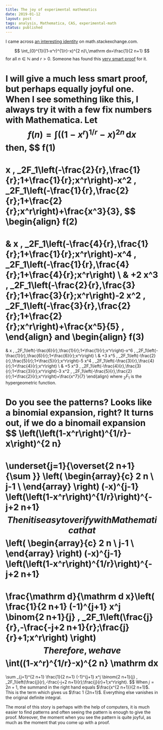 ```yaml
---
title: The joy of experimental mathematics
date: 2019-01-12
layout: post
tags: analysis, Mathematica, CAS, experimental-math
status: published
---
```


I came across [an interesting identity](https://math.stackexchange.com/q/3070440/1618) on math.stackexchange.com.
<!-- END_SUMMARY -->
$$
\int_{0}^{1}((1-x^r)^{1/r}-x)^{2 n}\,\mathrm dx=\frac{1}{2 n+1}
$$
for all $n \in \mathbb N$ and $r > 0$.
Someone has found this [very smart proof](https://math.stackexchange.com/a/3070493/1618) for it.

I will give a much less smart proof, but perhaps equally joyful one. When I see something like this,
I always try it with a few fix numbers with Mathematica.  Let
$$
f(n)=\int \left(\left(1-x^r\right)^{1/r}-x\right)^{2 n} \, \mathrm dx
$$
then,
$$
f(1)
=
x \, _2F_1\left(-\frac{2}{r},\frac{1}{r};1+\frac{1}{r};x^r\right)-x^2 \, _2F_1\left(-\frac{1}{r},\frac{2}{r};1+\frac{2}{r};x^r\right)+\frac{x^3}{3},
$$
\begin{align}
f(2)
=
& x \, _2F_1\left(-\frac{4}{r},\frac{1}{r};1+\frac{1}{r};x^r\right)-x^4 \, _2F_1\left(-\frac{1}{r},\frac{4}{r};1+\frac{4}{r};x^r\right) \\
& +2 x^3 \, _2F_1\left(-\frac{2}{r},\frac{3}{r};1+\frac{3}{r};x^r\right)-2 x^2 \, _2F_1\left(-\frac{3}{r},\frac{2}{r};1+\frac{2}{r};x^r\right)+\frac{x^5}{5}
,
\end{align}
and
\begin{align}
f(3)
=
&
x \, _2F_1\left(-\frac{6}{r},\frac{1}{r};1+\frac{1}{r};x^r\right)-x^6 \, _2F_1\left(-\frac{1}{r},\frac{6}{r};1+\frac{6}{r};x^r\right)
\\
&
+3 x^5 \, _2F_1\left(-\frac{2}{r},\frac{5}{r};1+\frac{5}{r};x^r\right)-5 x^4 \, _2F_1\left(-\frac{3}{r},\frac{4}{r};1+\frac{4}{r};x^r\right)
\\
&
+5 x^3 \, _2F_1\left(-\frac{4}{r},\frac{3}{r};1+\frac{3}{r};x^r\right)-3 x^2 \, _2F_1\left(-\frac{5}{r},\frac{2}{r};1+\frac{2}{r};x^r\right)+\frac{x^7}{7}
\end{align}
where $_2F_1$ is the hypergeometric function.

Do you see the patterns? Looks like a binomial expansion, right? It turns out, if we do a binomail
expansion
$$
\left(\left(1-x^r\right)^{1/r}-x\right)^{2 n}
=
\underset{j=1}{\overset{2 n+1}{\sum }} 
\left(
\begin{array}{c}
 2 n \\
 j-1 \\
\end{array}
\right) 
(-x)^{j-1}
\left(\left(1-x^r\right)^{1/r}\right)^{-j+2 n+1}
$$
Then it is easy to verify with Mathematica that
$$
\left(
\begin{array}{c}
 2 n \\
 j-1 \\
\end{array}
\right) 
(-x)^{j-1}
\left(\left(1-x^r\right)^{1/r}\right)^{-j+2 n+1}
=
\frac{\mathrm d}{\mathrm d x}\left(
\frac{1}{2 n+1}
(-1)^{j+1} x^j \binom{2 n+1}{j} \, _2F_1\left(\frac{j}{r},-\frac{-j+2 n+1}{r};\frac{j}{r}+1;x^r\right)
\right)
$$
Therefore, we have
$$
\int((1-x^r)^{1/r}-x)^{2 n} \mathrm dx
=
\sum _{j=1}^{2 n+1} \frac{1}{2 n+1} (-1)^{j+1} x^j \binom{2 n+1}{j} \, _2F_1\left(\frac{j}{r},-\frac{-j+2 n+1}{r};\frac{j}{r}+1;x^r\right).
$$
When $j=2n+1$, the summand in the right hand equals $\frac{x^{2 n+1}}{2 n+1}$. This is the term
which gives us $\frac 1 {2n+1}$. Everything else vanishes in the original definite integral.

The moral of this story is perhaps with the help of computers, it is much easier to find patterns
and often seeing the pattern is enough to give the proof. Moreover, the moment when you see the
pattern is quite joyful, as much as the moment that you come up with a proof.
